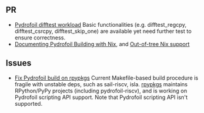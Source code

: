 ## PR

- [Pydrofoil difftest workload](https://github.com/OpenXiangShan/XiangShan/pull/4926)
  Basic functionalities (e.g. difftest_regcpy, difftest_csrcpy, difftest_skip_one) are available yet need further test to ensure correctness.
- [Documenting Pydrofoil Building with Nix](https://github.com/pydrofoil/pydrofoil/pull/140), and [Out-of-tree Nix support](https://github.com/definfo/pydrofoil/tree/nix-support)

## Issues
- [Fix Pydrofoil build on rpypkgs](https://github.com/rpypkgs/rpypkgs/issues/1)
  Current Makefile-based build procedure is fragile with unstable deps, such as sail-riscv, isla.
  [rpypkgs](https://github.com/rpypkgs/rpypkgs) maintains RPython/PyPy projects (including pydrofoil-riscv), and is working on Pydrofoil scripting API support.
  Note that Pydrofoil scripting API isn't supported.

